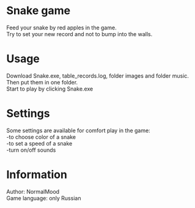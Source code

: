 # Snake game
Feed your snake by red apples in the game.  
Try to set your new record and not to bump into the walls.
# Usage
Download Snake.exe, table_records.log, folder images and folder music.  
Then put them in one folder.  
Start to play by clicking Snake.exe
# Settings
Some settings are available for comfort play in the game:  
-to choose color of a snake  
-to set a speed of a snake  
-turn on/off sounds
# Information
Author: NormalMood  
Game language: only Russian